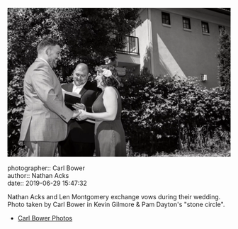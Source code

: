 ![Nathan Acks and Len Montgomery exchange vows](assets/2019-06-29-set-1-the-ceremony-29.webp)

photographer:: Carl Bower  
author:: Nathan Acks  
date:: 2019-06-29 15:47:32

Nathan Acks and Len Montgomery exchange vows during their wedding. Photo taken by Carl Bower in Kevin Gilmore & Pam Dayton's "stone circle".

* [Carl Bower Photos](https://carlbowerphotos.com)
